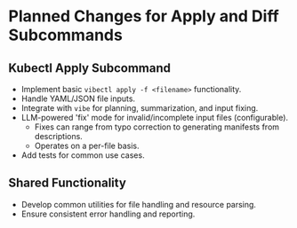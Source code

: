 # Planned Changes for Apply and Diff Subcommands

## Kubectl Apply Subcommand
- Implement basic `vibectl apply -f <filename>` functionality.
- Handle YAML/JSON file inputs.
- Integrate with `vibe` for planning, summarization, and input fixing.
- LLM-powered 'fix' mode for invalid/incomplete input files (configurable).
  - Fixes can range from typo correction to generating manifests from descriptions.
  - Operates on a per-file basis.
- Add tests for common use cases.

## Shared Functionality
- Develop common utilities for file handling and resource parsing.
- Ensure consistent error handling and reporting.
